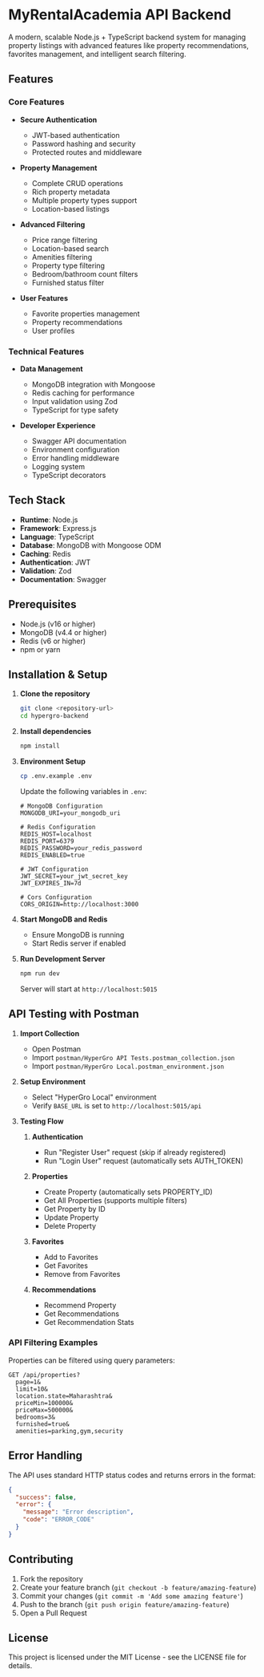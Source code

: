 # MyRentalAcademia API Backend

A modern, scalable Node.js + TypeScript backend system for managing property listings with advanced features like property recommendations, favorites management, and intelligent search filtering.

## Features

### Core Features
- **Secure Authentication**
  - JWT-based authentication
  - Password hashing and security
  - Protected routes and middleware

- **Property Management**
  - Complete CRUD operations
  - Rich property metadata
  - Multiple property types support
  - Location-based listings

- **Advanced Filtering**
  - Price range filtering
  - Location-based search
  - Amenities filtering
  - Property type filtering
  - Bedroom/bathroom count filters
  - Furnished status filter

- **User Features**
  - Favorite properties management
  - Property recommendations
  - User profiles

### Technical Features
- **Data Management**
  - MongoDB integration with Mongoose
  - Redis caching for performance
  - Input validation using Zod
  - TypeScript for type safety

- **Developer Experience**
  - Swagger API documentation
  - Environment configuration
  - Error handling middleware
  - Logging system
  - TypeScript decorators

## Tech Stack

- **Runtime**: Node.js
- **Framework**: Express.js
- **Language**: TypeScript
- **Database**: MongoDB with Mongoose ODM
- **Caching**: Redis
- **Authentication**: JWT
- **Validation**: Zod
- **Documentation**: Swagger

## Prerequisites

- Node.js (v16 or higher)
- MongoDB (v4.4 or higher)
- Redis (v6 or higher)
- npm or yarn

## Installation & Setup

1. **Clone the repository**
   ```bash
   git clone <repository-url>
   cd hypergro-backend
   ```

2. **Install dependencies**
   ```bash
   npm install
   ```

3. **Environment Setup**
   ```bash
   cp .env.example .env
   ```
   Update the following variables in `.env`:
   ```
   # MongoDB Configuration
   MONGODB_URI=your_mongodb_uri

   # Redis Configuration
   REDIS_HOST=localhost
   REDIS_PORT=6379
   REDIS_PASSWORD=your_redis_password
   REDIS_ENABLED=true

   # JWT Configuration
   JWT_SECRET=your_jwt_secret_key
   JWT_EXPIRES_IN=7d

   # Cors Configuration
   CORS_ORIGIN=http://localhost:3000
   ```

4. **Start MongoDB and Redis**
   - Ensure MongoDB is running
   - Start Redis server if enabled

5. **Run Development Server**
   ```bash
   npm run dev
   ```
   Server will start at `http://localhost:5015`

## API Testing with Postman

1. **Import Collection**
   - Open Postman
   - Import `postman/HyperGro API Tests.postman_collection.json`
   - Import `postman/HyperGro Local.postman_environment.json`

2. **Setup Environment**
   - Select "HyperGro Local" environment
   - Verify `BASE_URL` is set to `http://localhost:5015/api`

3. **Testing Flow**
   1. **Authentication**
      - Run "Register User" request (skip if already registered)
      - Run "Login User" request (automatically sets AUTH_TOKEN)

   2. **Properties**
      - Create Property (automatically sets PROPERTY_ID)
      - Get All Properties (supports multiple filters)
      - Get Property by ID
      - Update Property
      - Delete Property

   3. **Favorites**
      - Add to Favorites
      - Get Favorites
      - Remove from Favorites

   4. **Recommendations**
      - Recommend Property
      - Get Recommendations
      - Get Recommendation Stats

### API Filtering Examples

Properties can be filtered using query parameters:
```
GET /api/properties?
  page=1&
  limit=10&
  location.state=Maharashtra&
  priceMin=100000&
  priceMax=500000&
  bedrooms=3&
  furnished=true&
  amenities=parking,gym,security
```

## Error Handling

The API uses standard HTTP status codes and returns errors in the format:
```json
{
  "success": false,
  "error": {
    "message": "Error description",
    "code": "ERROR_CODE"
  }
}
```

## Contributing

1. Fork the repository
2. Create your feature branch (`git checkout -b feature/amazing-feature`)
3. Commit your changes (`git commit -m 'Add some amazing feature'`)
4. Push to the branch (`git push origin feature/amazing-feature`)
5. Open a Pull Request

## License

This project is licensed under the MIT License - see the LICENSE file for details.
